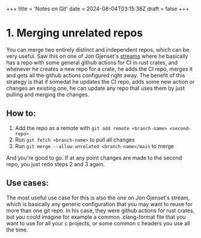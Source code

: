 +++
title = 'Notes on Git'
date = 2024-08-04T03:15:38Z
draft = false
+++

# 1. Merging unrelated repos

You can merge two entirely distinct and independent repos, which can be very useful. Saw this on one of Jon Gjenset's [streams](https://www.youtube.com/watch?v=xUH-4y92jPg&t=5104s&ab_channel=JonGjengset) where he basically has a repo with some general github actions for CI in rust crates, and whenever he creates a new repo for a crate, he adds the CI repo, merges it and gets all the github actions configured right away. The benefit of this strategy is that if somedat he updates the CI repo, adds some new action or changes an existing one, he can update any repo that uses them by just pulling and merging the changes.

## How to:

1. Add the repo as a remote with `git add remote <branch-name> <second-repo>`
2. Run `git fetch <branch-name>` to pull all changes
3. Run `git merge --allow-unrelated <branch-name>/main` to merge

And you're good to go. If at any point changes are made to the second repo, you just redo steps 2 and 3 again.

## Use cases:

The most useful use case for this is also the one on Jon Gjenset's stream, which is basically any generic configuration that you may want to reuse for more than one git repo. In his case, they were github actions for rust crates, but you could imagine for example a common .clang-format file that you want to use for all your c projects, or some common c headers you use all the time.
